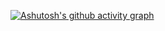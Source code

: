 [![Ashutosh's github activity graph](https://github-readme-activity-graph.cyclic.app/graph?username=harslancer)](https://github.com/ashutosh00710/github-readme-activity-graph)
